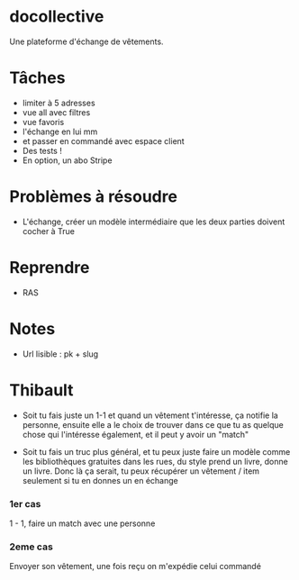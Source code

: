 # docollective

Une plateforme d'échange de vêtements.

# Tâches

- limiter à 5 adresses
- vue all avec filtres
- vue favoris
- l'échange en lui mm
- et passer en commandé avec espace client
- Des tests !
- En option, un abo Stripe

# Problèmes à résoudre

- L'échange, créer un modèle intermédiaire que les deux parties doivent cocher à True

# Reprendre

- RAS

# Notes

- Url lisible : pk + slug

# Thibault

- Soit tu fais juste un 1-1 et quand un vêtement t'intéresse, ça notifie la personne, ensuite elle a le choix de trouver
dans ce que tu as quelque chose qui l'intéresse également, et il peut y avoir un "match"

- Soit tu fais un truc plus général, et tu peux juste faire un modèle comme les bibliothèques gratuites dans les rues, du
style prend un livre, donne un livre. Donc là ça serait, tu peux récupérer un vêtement / item seulement si tu en donnes
un en échange

### 1er cas
1 - 1, faire un match avec une personne
### 2eme cas
Envoyer son vêtement, une fois reçu on m'expédie celui commandé